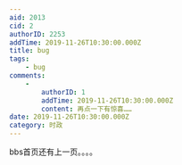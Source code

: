```yaml
---
aid: 2013
cid: 2
authorID: 2253
addTime: 2019-11-26T10:30:00.000Z
title: bug
tags:
    - bug
comments:
    -
        authorID: 1
        addTime: 2019-11-26T10:30:00.000Z
        content: 再点一下有惊喜……
date: 2019-11-26T10:30:00.000Z
category: 时政
---
```


bbs首页还有上一页。。。。
